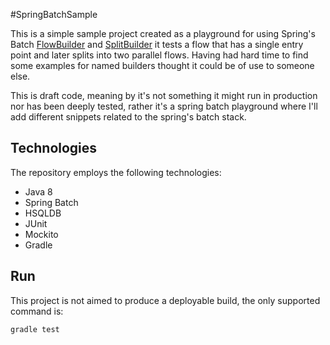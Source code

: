 #SpringBatchSample

This is a simple sample project created as a playground for using Spring's Batch [FlowBuilder](http://docs.spring.io/spring-batch/apidocs/org/springframework/batch/core/job/builder/FlowBuilder.html) and [SplitBuilder](http://docs.spring.io/spring-batch/apidocs/org/springframework/batch/core/job/builder/FlowBuilder.SplitBuilder.html) it tests a flow that has a single entry point and later splits into two parallel flows. Having had hard time to find some examples for named builders thought it could be of use to someone else.

This is draft code, meaning by it's not something it might run in production nor has been deeply tested, rather it's a spring batch playground where I'll add different snippets related to the spring's batch stack.


## Technologies

The repository employs the following technologies:

- Java 8
- Spring Batch 
- HSQLDB
- JUnit
- Mockito
- Gradle

## Run

This project is not aimed to produce a deployable build, the only supported command is:

``gradle test`` 




